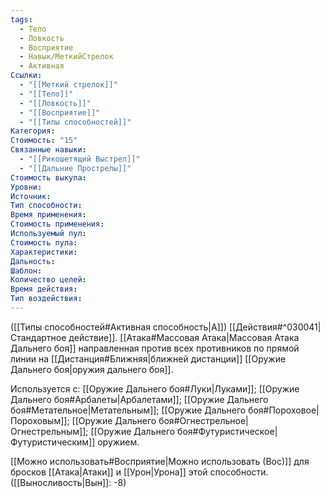 ```yaml
---
tags:
  - Тело
  - Ловкость
  - Восприятие
  - Навык/МеткийСтрелок
  - Активная
Ссылки:
  - "[[Меткий стрелок]]"
  - "[[Тело]]"
  - "[[Ловкость]]"
  - "[[Восприятие]]"
  - "[[Типы способностей]]"
Категория: 
Стоимость: "15"
Связанные навыки:
  - "[[Рикошетящий Выстрел]]"
  - "[[Дальние Прострелы]]"
Стоимость выкупа:
Уровни:
Источник:
Тип способности:
Время применения:
Стоимость применения:
Используемый пул:
Стоимость пула:
Характеристики:
Дальность:
Шаблон:
Количество целей:
Время действия:
Тип воздействия:
---
```

([[Типы способностей#Активная способность|А]]) [[Действия#^030041|Стандартное действие]]. [[Атака#Массовая Атака|Массовая Атака Дальнего боя]] направленная против всех противников по прямой линии на [[Дистанция#Ближняя|ближней дистанции]] [[Оружие Дальнего боя|оружия дальнего боя]]. 

Используется с: [[Оружие Дальнего боя#Луки|Луками]]; [[Оружие Дальнего боя#Арбалеты|Арбалетами]]; [[Оружие Дальнего боя#Метательное|Метательным]]; [[Оружие Дальнего боя#Пороховое|Пороховым]]; [[Оружие Дальнего боя#Огнестрельное|Огнестрельным]]; [[Оружие Дальнего боя#Футуристическое|Футуристическим]] оружием.

[[Можно использовать#Восприятие|Можно использовать (Вос)]] для бросков [[Атака|Атаки]] и [[Урон|Урона]] этой способности. ([[Выносливость|Вын]]: -8)